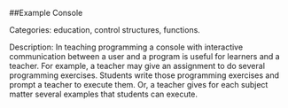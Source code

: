 ##Example Console

Categories: education, control structures, functions.

Description: In teaching programming a console with interactive communication between a user and a program is useful for learners and a teacher. For example, a teacher may give an assignment to do several programming exercises. Students write those programming exercises and prompt a teacher to execute them. Or, a teacher gives for each subject matter several examples that students can execute.